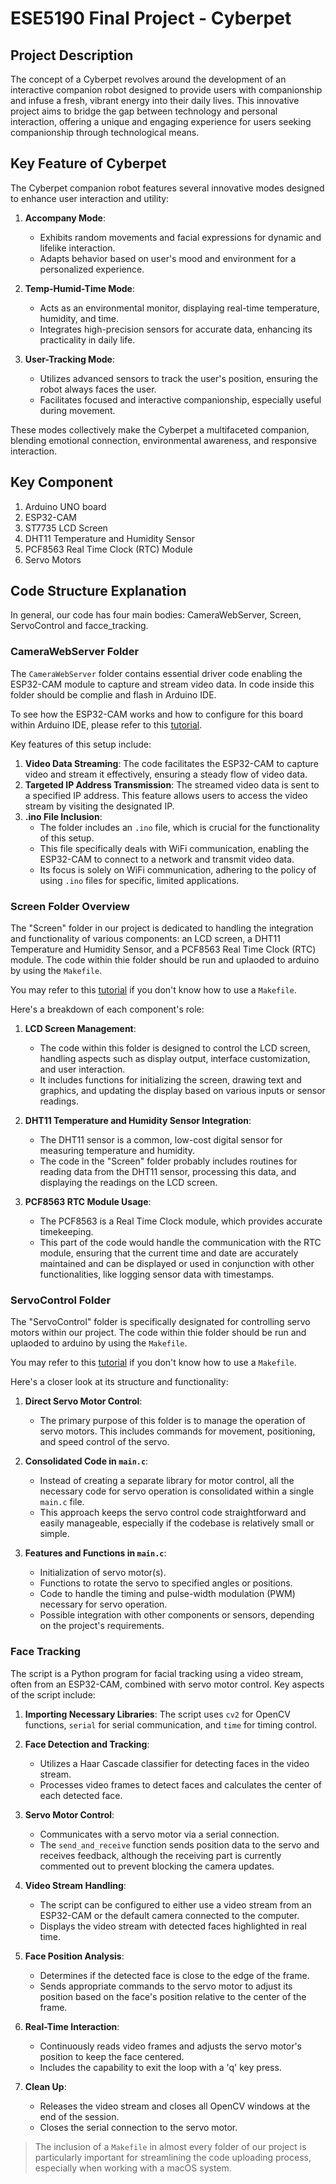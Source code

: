 # ESE5190 Final Project - Cyberpet

## Project Description

The concept of a Cyberpet revolves around the development of an interactive companion robot designed to provide users with companionship and infuse a fresh, vibrant energy into their daily lives. This innovative project aims to bridge the gap between technology and personal interaction, offering a unique and engaging experience for users seeking companionship through technological means.

## Key Feature of Cyberpet

The Cyberpet companion robot features several innovative modes designed to enhance user interaction and utility:

1. **Accompany Mode**:

   - Exhibits random movements and facial expressions for dynamic and lifelike interaction.
   - Adapts behavior based on user's mood and environment for a personalized experience.
2. **Temp-Humid-Time Mode**:

   - Acts as an environmental monitor, displaying real-time temperature, humidity, and time.
   - Integrates high-precision sensors for accurate data, enhancing its practicality in daily life.
3. **User-Tracking Mode**:

   - Utilizes advanced sensors to track the user's position, ensuring the robot always faces the user.
   - Facilitates focused and interactive companionship, especially useful during movement.

These modes collectively make the Cyberpet a multifaceted companion, blending emotional connection, environmental awareness, and responsive interaction.

## Key Component

1. Arduino UNO board
2. ESP32-CAM
3. ST7735 LCD Screen
4. DHT11 Temperature and Humidity Sensor
5. PCF8563 Real Time Clock (RTC) Module
6. Servo Motors

## Code Structure Explanation

In general, our code has four main bodies: CameraWebServer, Screen, ServoControl and facce_tracking.

### CameraWebServer Folder

The `CameraWebServer` folder contains essential driver code enabling the ESP32-CAM module to capture and stream video data. In code inside this folder should be complie and flash in Arduino IDE.

To see how the ESP32-CAM works and how to configure for this board within Arduino IDE, please refer to this [tutorial](https://lastminuteengineers.com/getting-started-with-esp32-cam/).

 Key features of this setup include:

1. **Video Data Streaming**: The code facilitates the ESP32-CAM to capture video and stream it effectively, ensuring a steady flow of video data.
2. **Targeted IP Address Transmission**: The streamed video data is sent to a specified IP address. This feature allows users to access the video stream by visiting the designated IP.
3. **.ino File Inclusion**:
   - The folder includes an `.ino` file, which is crucial for the functionality of this setup.
   - This file specifically deals with WiFi communication, enabling the ESP32-CAM to connect to a network and transmit video data.
   - Its focus is solely on WiFi communication, adhering to the policy of using `.ino` files for specific, limited applications.

### Screen Folder Overview

The "Screen" folder in our project is dedicated to handling the integration and functionality of various components: an LCD screen, a DHT11 Temperature and Humidity Sensor, and a PCF8563 Real Time Clock (RTC) module. The code within thie folder should be run and uplaoded to arduino by using the `Makefile`.

You may refer to this [tutorial](https://www.youtube.com/watch?v=Os5sGlw3PV0) if you don't know how to use a `Makefile`.

Here's a breakdown of each component's role:

1. **LCD Screen Management**:

   - The code within this folder is designed to control the LCD screen, handling aspects such as display output, interface customization, and user interaction.
   - It includes functions for initializing the screen, drawing text and graphics, and updating the display based on various inputs or sensor readings.
2. **DHT11 Temperature and Humidity Sensor Integration**:

   - The DHT11 sensor is a common, low-cost digital sensor for measuring temperature and humidity.
   - The code in the "Screen" folder probably includes routines for reading data from the DHT11 sensor, processing this data, and displaying the readings on the LCD screen.
3. **PCF8563 RTC Module Usage**:

   - The PCF8563 is a Real Time Clock module, which provides accurate timekeeping.
   - This part of the code would handle the communication with the RTC module, ensuring that the current time and date are accurately maintained and can be displayed or used in conjunction with other functionalities, like logging sensor data with timestamps.

### ServoControl Folder

The "ServoControl" folder is specifically designated for controlling servo motors within our project. The code within thie folder should be run and uplaoded to arduino by using the `Makefile`.

You may refer to this [tutorial](https://www.youtube.com/watch?v=Os5sGlw3PV0) if you don't know how to use a `Makefile`.

Here's a closer look at its structure and functionality:

1. **Direct Servo Motor Control**:

   - The primary purpose of this folder is to manage the operation of servo motors. This includes commands for movement, positioning, and speed control of the servo.
2. **Consolidated Code in `main.c`**:

   - Instead of creating a separate library for motor control, all the necessary code for servo operation is consolidated within a single `main.c` file.
   - This approach keeps the servo control code straightforward and easily manageable, especially if the codebase is relatively small or simple.
3. **Features and Functions in `main.c`**:

   - Initialization of servo motor(s).
   - Functions to rotate the servo to specified angles or positions.
   - Code to handle the timing and pulse-width modulation (PWM) necessary for servo operation.
   - Possible integration with other components or sensors, depending on the project's requirements.

### Face Tracking

The script is a Python program for facial tracking using a video stream, often from an ESP32-CAM, combined with servo motor control. Key aspects of the script include:

1. **Importing Necessary Libraries**: The script uses `cv2` for OpenCV functions, `serial` for serial communication, and `time` for timing control.
2. **Face Detection and Tracking**:

   - Utilizes a Haar Cascade classifier for detecting faces in the video stream.
   - Processes video frames to detect faces and calculates the center of each detected face.
3. **Servo Motor Control**:

   - Communicates with a servo motor via a serial connection.
   - The `send_and_receive` function sends position data to the servo and receives feedback, although the receiving part is currently commented out to prevent blocking the camera updates.
4. **Video Stream Handling**:

   - The script can be configured to either use a video stream from an ESP32-CAM or the default camera connected to the computer.
   - Displays the video stream with detected faces highlighted in real time.
5. **Face Position Analysis**:

   - Determines if the detected face is close to the edge of the frame.
   - Sends appropriate commands to the servo motor to adjust its position based on the face's position relative to the center of the frame.
6. **Real-Time Interaction**:

   - Continuously reads video frames and adjusts the servo motor's position to keep the face centered.
   - Includes the capability to exit the loop with a 'q' key press.
7. **Clean Up**:

   - Releases the video stream and closes all OpenCV windows at the end of the session.
   - Closes the serial connection to the servo motor.

> The inclusion of a `Makefile` in almost every folder of our project is particularly important for streamlining the code uploading process, especially when working with a macOS system.
